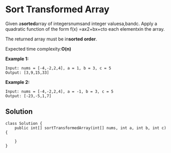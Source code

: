 # Sort Transformed Array

Given a**sorted**array of integersnumsand integer valuesa,bandc. Apply a quadratic function of the form f\(x\) =ax2+bx+cto each elementxin the array.

The returned array must be in**sorted order**.

Expected time complexity:**O\(n\)**

**Example 1:**

```
Input: nums = [-4,-2,2,4], a = 1, b = 3, c = 5
Output: [3,9,15,33]
```

**Example 2:**

```
Input: nums = [-4,-2,2,4], a = -1, b = 3, c = 5
Output: [-23,-5,1,7]
```

## Solution

```
class Solution {
    public int[] sortTransformedArray(int[] nums, int a, int b, int c) {
        
    }
}
```



